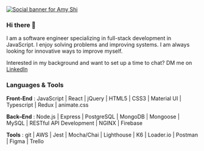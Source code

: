 [![Social banner for Amy Shi](https://i.imgur.com/Lp33WIm.png)](https://www.linkedin.com/in/amy-shi218/)

### Hi there 👋

I am a software engineer specializing in full-stack development in JavaScript. I enjoy solving problems and improving systems. I am always looking for innovative ways to improve myself. 

Interested in my background and want to set up a time to chat? DM me on [LinkedIn](https://www.linkedin.com/in/amy-shi218/)

### Languages & Tools

**Front-End** : JavaScript | React | jQuery | HTML5 | CSS3 | Material UI | Typescript | Redux | animate.css

**Back–End** : Node.js | Express | PostgreSQL | MongoDB | Mongoose | MySQL | RESTful API Development | NGINX | Firebase 

**Tools** : git | AWS | Jest | Mocha/Chai | Lighthouse | K6 | Loader.io | Postman | Figma | Trello 

<!--
**amyshi218/amyshi218** is a ✨ _special_ ✨ repository because its `README.md` (this file) appears on your GitHub profile.

Here are some ideas to get you started:

- 🔭 I’m currently working on ...
- 🌱 I’m currently learning ...
- 👯 I’m looking to collaborate on ...
- 🤔 I’m looking for help with ...
- 💬 Ask me about ...
- 📫 How to reach me: ...
- 😄 Pronouns: ...
- ⚡ Fun fact: ...
-->
